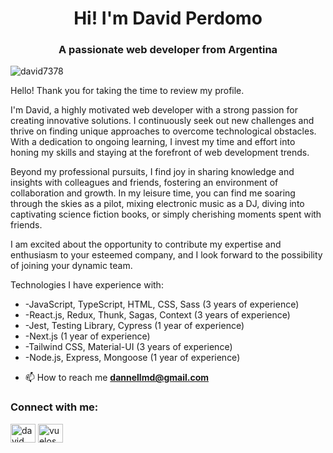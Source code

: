 <h1 align="center">Hi! I'm David Perdomo</h1>
<h3 align="center">A passionate web developer from Argentina</h3>

<p align="left"> <img src="https://komarev.com/ghpvc/?username=david7378&label=Profile%20views&color=0e75b6&style=flat" alt="david7378" /> </p>

Hello! Thank you for taking the time to review my profile.

I'm David, a highly motivated web developer with a strong passion for creating innovative solutions. I continuously seek out new challenges and thrive on finding unique approaches to overcome technological obstacles. With a dedication to ongoing learning, I invest my time and effort into honing my skills and staying at the forefront of web development trends.

Beyond my professional pursuits, I find joy in sharing knowledge and insights with colleagues and friends, fostering an environment of collaboration and growth. In my leisure time, you can find me soaring through the skies as a pilot, mixing electronic music as a DJ, diving into captivating science fiction books, or simply cherishing moments spent with friends.

I am excited about the opportunity to contribute my expertise and enthusiasm to your esteemed company, and I look forward to the possibility of joining your dynamic team.

Technologies I have experience with:
<ul>
  <li>-JavaScript, TypeScript, HTML, CSS, Sass (3 years of experience)</li>
   <li>-React.js, Redux, Thunk, Sagas, Context (3 years of experience)</li>
   <li>-Jest, Testing Library, Cypress (1 year of experience)</li>
   <li>-Next.js (1 year of experience)</li>
   <li>-Tailwind CSS, Material-UI (3 years of experience)</li>
   <li>-Node.js, Express, Mongoose (1 year of experience)</li>
</ul>

- 📫 How to reach me **dannellmd@gmail.com**

<h3 align="left">Connect with me:</h3>
<p align="left">
<a href="https://www.linkedin.com/in/perdomodavid/" target="_blank"><img align="center" src="https://raw.githubusercontent.com/rahuldkjain/github-profile-readme-generator/master/src/images/icons/Social/linked-in-alt.svg" alt="david perdomo" height="30" width="40" /></a>
<a href="https://instagram.com/vuelos_cor" target="_blank"><img align="center" src="https://raw.githubusercontent.com/rahuldkjain/github-profile-readme-generator/master/src/images/icons/Social/instagram.svg" alt="vuelos_cor" height="30" width="40" /></a>
</p>
